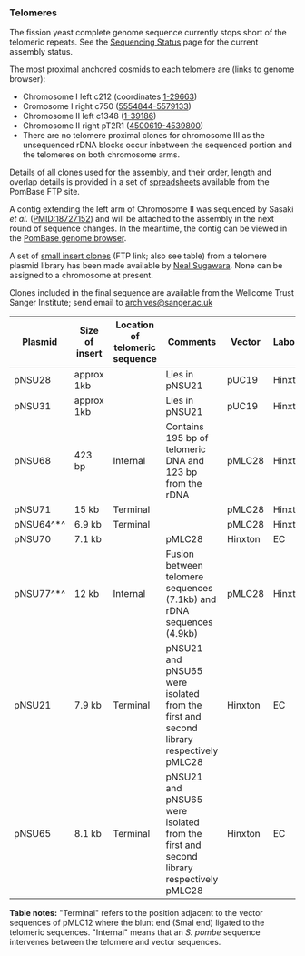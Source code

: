 ### Telomeres

The fission yeast complete genome sequence currently stops short of the
telomeric repeats. See the [Sequencing Status](status/sequencing-status) 
page for the current assembly status.

The most proximal anchored cosmids to each telomere are (links
to genome browser):

-   Chromosome I left c212 (coordinates
    [1-29663](http://fungi.ensembl.org/Schizosaccharomyces_pombe/Location/View?r=I%3A1-29663;site=ensemblunit))
-   Cromosome I right c750
    ([5554844-5579133](http://fungi.ensembl.org/Schizosaccharomyces_pombe/Location/View?r=I%3A5554844-5579133;site=ensemblunit))
-   Chromosome II left c1348
    ([1-39186](http://fungi.ensembl.org/Schizosaccharomyces_pombe/Location/View?r=II%3A1-39186;site=ensemblunit))
-   Chromosome II right pT2R1
    ([4500619-4539800](http://fungi.ensembl.org/Schizosaccharomyces_pombe/Location/View?r=II%3A4500619-4539800;site=ensemblunit))
-   There are no telomere proximal clones for chromosome III as the
    unsequenced rDNA blocks occur inbetween the sequenced portion and
    the telomeres on both chromosome arms.

Details of all clones used for the assembly, and their order, length and
overlap details is provided in a set of
[spreadsheets](ftp://ftp.pombase.org/pombe/Archived_directories/Cosmid_assembly_data/)
available from the PomBase FTP site.

A contig extending the left arm of Chromosome II was sequenced by
Sasaki *et al.*
([PMID:18727152](http://www.ncbi.nlm.nih.gov/pubmed?term=18727152))
and will be attached to the assembly in the next round of sequence
changes. In the meantime, the contig can be viewed in the
[PomBase genome browser](http://fungi.ensembl.org/Schizosaccharomyces_pombe/Location/View?g=SPBC460.01c;r=AB325691:1479-3197;t=SPBC460.01c.1).

A set of [small insert clones](ftp://ftp.sanger.ac.uk/pub/yeast/sequences/pombe/telomeres/)
(FTP link; also see table) from a telomere plasmid library has been
made available by [Neal Sugawara](mailto:sugawara@hydra.rose.brandeis.edu). None can be
assigned to a chromosome at present.

Clones included in the final sequence are available from the Wellcome
Trust Sanger Institute; send email to <archives@sanger.ac.uk>

Plasmid|Size of insert|Location of telomeric sequence|Comments|Vector|Laboratory|Funded by|Stage
-------|--------------|------------------------------|--------|------|----------|---------|-----
pNSU28|approx 1kb| |Lies in pNSU21|pUC19|Hinxton|EC|finished
pNSU31|approx 1kb| |Lies in pNSU21|pUC19|Hinxton|EC|finished
pNSU68|423 bp|Internal|Contains 195 bp of telomeric DNA and 123 bp from the rDNA|pMLC28|Hinxton|EC|finished
pNSU71|15 kb|Terminal| |pMLC28|Hinxton|EC|finished
pNSU64^\*^|6.9 kb|Terminal| |pMLC28|Hinxton|EC|finished
pNSU70|7.1 kb| |pMLC28|Hinxton|EC|finished
pNSU77^\*^|12 kb|Internal|Fusion between telomere sequences (7.1kb) and rDNA sequences (4.9kb)|pMLC28|Hinxton|EC|finished
pNSU21|7.9 kb|Terminal|pNSU21 and pNSU65 were isolated from the first and second library respectively pMLC28|Hinxton|EC|finished
pNSU65|8.1 kb|Terminal|pNSU21 and pNSU65 were isolated from the first and second library respectively pMLC28|Hinxton|EC|finished

**Table notes:**
"Terminal" refers to the position adjacent to the vector sequences of
pMLC12 where the blunt end (SmaI end) ligated to the
telomeric sequences. "Internal" means that an *S. pombe*
sequence intervenes between the telomere and vector sequences.
